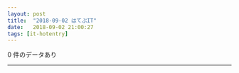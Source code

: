 ```yaml
---
layout: post
title:  "2018-09-02 はてぶIT"
date:   2018-09-02 21:00:27
tags: [it-hotentry]
---
```

0 件のデータあり

<hr>
